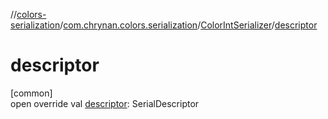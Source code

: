 //[colors-serialization](../../../index.md)/[com.chrynan.colors.serialization](../index.md)/[ColorIntSerializer](index.md)/[descriptor](descriptor.md)

# descriptor

[common]\
open override val [descriptor](descriptor.md): SerialDescriptor
